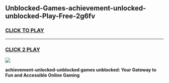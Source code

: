 
## Unblocked-Games-achievement-unlocked-unblocked-Play-Free-2g6fv
<h3>
<a href="https://premium76.site?title=achievement-unlocked-unblocked&ref=12A">CLICK TO PLAY</a></h3>
<hr>

<h3>
<a href="https://premium76.site?title=achievement-unlocked-unblocked&ref=12A">CLICK 2 PLAY</a>
  
</h3>

<a href="https://premium76.site?title=achievement-unlocked-unblocked&ref=12A"><img src="https://clearcache.store/games.png"></a>


**achievement-unlocked-unblocked games unblocked: Your Gateway to Fun and Accessible Online Gaming**

